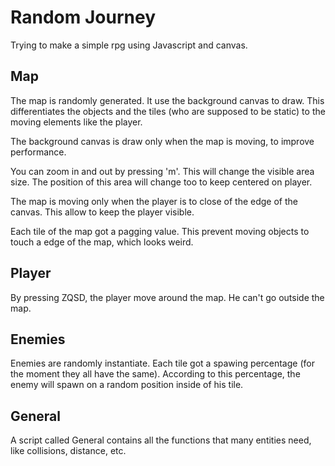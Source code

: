 # Random Journey

Trying to make a simple rpg using Javascript and canvas.

## Map

The map is randomly generated. It use the background canvas to draw. This differentiates the objects and the tiles (who are supposed to be static) to the moving elements like the player.

The background canvas is draw only when the map is moving, to improve performance.

You can zoom in and out by pressing 'm'. This will change the visible area size. The position of this area will change too to keep centered on player.

The map is moving only when the player is to close of the edge of the canvas. This allow to keep the player visible.

Each tile of the map got a pagging value. This prevent moving objects to touch a edge of the map, which looks weird.

## Player

By pressing ZQSD, the player move around the map. He can't go outside the map.

## Enemies

Enemies are randomly instantiate. Each tile got a spawing percentage (for the moment they all have the same).
According to this percentage, the enemy will spawn on a random position inside of his tile.

## General

A script called General contains all the functions that many entities need, like collisions, distance, etc.